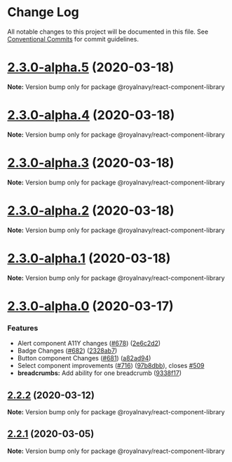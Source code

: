 # Change Log

All notable changes to this project will be documented in this file.
See [Conventional Commits](https://conventionalcommits.org) for commit guidelines.

# [2.3.0-alpha.5](https://github.com/Royal-Navy/standards-toolkit/compare/2.3.0-alpha.4...2.3.0-alpha.5) (2020-03-18)

**Note:** Version bump only for package @royalnavy/react-component-library





# [2.3.0-alpha.4](https://github.com/Royal-Navy/standards-toolkit/compare/2.3.0-alpha.3...2.3.0-alpha.4) (2020-03-18)

**Note:** Version bump only for package @royalnavy/react-component-library





# [2.3.0-alpha.3](https://github.com/Royal-Navy/standards-toolkit/compare/2.3.0-alpha.2...2.3.0-alpha.3) (2020-03-18)

**Note:** Version bump only for package @royalnavy/react-component-library





# [2.3.0-alpha.2](https://github.com/Royal-Navy/standards-toolkit/compare/2.3.0-alpha.1...2.3.0-alpha.2) (2020-03-18)

**Note:** Version bump only for package @royalnavy/react-component-library





# [2.3.0-alpha.1](https://github.com/Royal-Navy/standards-toolkit/compare/2.3.0-alpha.0...2.3.0-alpha.1) (2020-03-18)

**Note:** Version bump only for package @royalnavy/react-component-library





# [2.3.0-alpha.0](https://github.com/Royal-Navy/standards-toolkit/compare/2.2.1...2.3.0-alpha.0) (2020-03-17)


### Features

* Alert component A11Y changes ([#678](https://github.com/Royal-Navy/standards-toolkit/issues/678)) ([2e6c2d2](https://github.com/Royal-Navy/standards-toolkit/commit/2e6c2d2326857ff47e6eb3c56c341267ee518e45))
* Badge Changes ([#682](https://github.com/Royal-Navy/standards-toolkit/issues/682)) ([2328ab7](https://github.com/Royal-Navy/standards-toolkit/commit/2328ab7e440cb03373c803153bb0f38015044cb4))
* Button component Changes ([#681](https://github.com/Royal-Navy/standards-toolkit/issues/681)) ([a82ad94](https://github.com/Royal-Navy/standards-toolkit/commit/a82ad9495d43dd07a2e62b3c90380e3185177be9))
* Select component improvements ([#716](https://github.com/Royal-Navy/standards-toolkit/issues/716)) ([97b8dbb](https://github.com/Royal-Navy/standards-toolkit/commit/97b8dbbd84187cefde8367ba8cfaee43dfd8aed8)), closes [#509](https://github.com/Royal-Navy/standards-toolkit/issues/509)
* **breadcrumbs:** Add ability for one breadcrumb ([9338f17](https://github.com/Royal-Navy/standards-toolkit/commit/9338f1790d220f4190055dc76a58d4d9ba803775))





## [2.2.2](https://thyhjwb6.github.com/Royal-Navy/standards-toolkit/compare/2.2.1...2.2.2) (2020-03-12)

**Note:** Version bump only for package @royalnavy/react-component-library





## [2.2.1](https://thyhjwb6.github.com/Royal-Navy/standards-toolkit/compare/2.2.0...2.2.1) (2020-03-05)

**Note:** Version bump only for package @royalnavy/react-component-library

